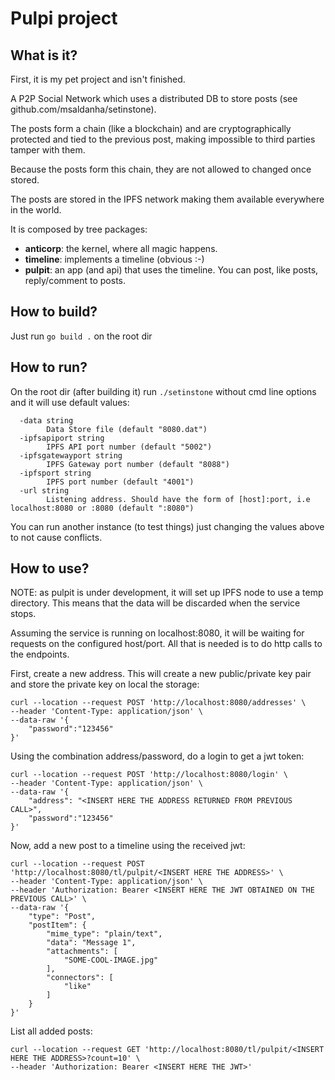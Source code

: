 
# Pulpi project

## What is it?

First, it is my pet project and isn't finished.

A P2P Social Network which uses a distributed DB to store posts (see github.com/msaldanha/setinstone).

The posts form a chain (like a blockchain) and are cryptographically protected and tied to the previous post, making impossible to third parties tamper with them. 

Because the posts form this chain, they are not allowed to changed once stored.

The posts are stored in the IPFS network making them available everywhere in the world.

It is composed by tree packages:

- **anticorp**: the kernel, where all magic happens.
- **timeline**: implements a timeline (obvious :-) 
- **pulpit**: an app (and api) that uses the timeline. You can post, like posts, reply/comment to posts.

## How to build?

Just run `go build .` on the root dir

## How to run?

On the root dir (after building it) run `./setinstone` without cmd line options and it will use default values:

```
  -data string
        Data Store file (default "8080.dat")
  -ipfsapiport string
        IPFS API port number (default "5002")
  -ipfsgatewayport string
        IPFS Gateway port number (default "8088")
  -ipfsport string
        IPFS port number (default "4001")
  -url string
        Listening address. Should have the form of [host]:port, i.e localhost:8080 or :8080 (default ":8080")
```

You can run another instance (to test things) just changing the values above to not cause conflicts.

## How to use?

NOTE: as pulpit is under development, it will set up IPFS node to use a temp directory. This means that the data will be discarded when the service stops. 

Assuming the service is running on localhost:8080, it will be waiting for requests on the configured host/port. All that is needed is to do http calls to the endpoints.

First, create a new address. This will create a new public/private key pair and store the private key on local the storage:

```
curl --location --request POST 'http://localhost:8080/addresses' \
--header 'Content-Type: application/json' \
--data-raw '{
	"password":"123456"
}'
```

Using the combination address/password, do a login to get a jwt token:

```
curl --location --request POST 'http://localhost:8080/login' \
--header 'Content-Type: application/json' \
--data-raw '{
	"address": "<INSERT HERE THE ADDRESS RETURNED FROM PREVIOUS CALL>",
	"password":"123456"
}'
```

Now, add a new post to a timeline using the received jwt:

```
curl --location --request POST 'http://localhost:8080/tl/pulpit/<INSERT HERE THE ADDRESS>' \
--header 'Content-Type: application/json' \
--header 'Authorization: Bearer <INSERT HERE THE JWT OBTAINED ON THE PREVIOUS CALL>' \
--data-raw '{
    "type": "Post",
    "postItem": {
        "mime_type": "plain/text",
        "data": "Message 1",
        "attachments": [
            "SOME-COOL-IMAGE.jpg"
        ],
        "connectors": [
            "like"
        ]
    }
}'
```

List all added posts:

```
curl --location --request GET 'http://localhost:8080/tl/pulpit/<INSERT HERE THE ADDRESS>?count=10' \
--header 'Authorization: Bearer <INSERT HERE THE JWT>'
```

